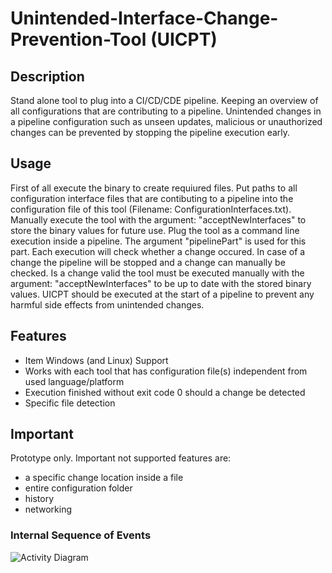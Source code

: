 # Unintended-Interface-Change-Prevention-Tool (UICPT)

## Description
Stand alone tool to plug into a CI/CD/CDE pipeline. Keeping an overview of all configurations that are contributing to a pipeline. Unintended changes in a pipeline configuration such as unseen updates, malicious or unauthorized changes can be prevented by stopping the pipeline execution early.   

## Usage
First of all execute the binary to create requiured files. Put paths to all configuration interface files that are contibuting to a pipeline into the configuration file of this tool (Filename: ConfigurationInterfaces.txt). Manually execute the tool with the argument: "acceptNewInterfaces" to store the binary values for future use. Plug the tool as a command line execution inside a pipeline. The argument "pipelinePart" is used for this part. Each execution will check whether a change occured. In case of a change the pipeline will be stopped and a change can manually be checked. Is a change valid the tool must be executed manually with the argument: "acceptNewInterfaces" to be up to date with the stored binary values. UICPT should be executed at the start of a pipeline to prevent any harmful side effects from unintended changes. 

## Features
- Item Windows (and Linux) Support 
- Works with each tool that has configuration file(s) independent from used language/platform
- Execution finished without exit code 0 should a change be detected 
- Specific file detection

## Important 
Prototype only. Important not supported features are:
 - a specific change location inside a file
 - entire configuration folder 
 - history 
 - networking 

### Internal Sequence of Events
![Activity Diagram](https://s3.eu-central-1.amazonaws.com/bucket4testing23052018/ActivityDiagramUICPTImplementation.png)
